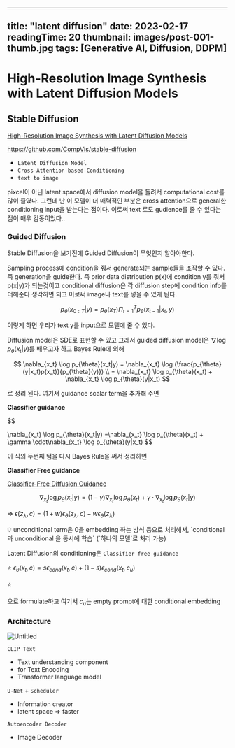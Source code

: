 
---
title: "latent diffusion"
date: 2023-02-17
readingTime: 20 
thumbnail: images/post-001-thumb.jpg
tags: [Generative AI, Diffusion, DDPM]
---



# **High-Resolution Image Synthesis with Latent Diffusion Models**

## Stable Diffusion

[High-Resolution Image Synthesis with Latent Diffusion Models](https://arxiv.org/abs/2112.10752)

https://github.com/CompVis/stable-diffusion

- `Latent Diffusion Model`
- `Cross-Attention based Conditioning`
- `text to image`

pixcel이 아닌 latent space에서 diffusion model을 돌려서 computational cost를 많이 줄였다. 그런데 난 이 모델이 더 매력적인 부분은 cross attention으로 general한 conditioning input을 받는다는 점이다. 이로써 text 로도 gudience를 줄 수 있다는 점이 매우 감동이었다..

### Guided Diffusion

Stable Diffusion을 보기전에 Guided Diffusion이 무엇인지 알아야한다. 

Sampling process에 condition을 줘서 generate되는 sample들을 조작할 수 있다. 즉 generation을 guide한다. 즉 prior data distribution p(x)에 condition y를 줘서 p(x|y)가 되는것이고 conditional diffusion은 각 diffusion step에 condition info를 더해준다 생각하면 되고 이로써 image나 text를 넣을 수 있게 된다. 

$$
p_{\theta}(x_{0:T}|y) = p_{\theta}(x_T)\Pi_{t=1}^Tp_{\theta}(x_{t-1}|x_t,y)
$$

이렇게 하면 우리가 text y를 input으로 모델에 줄 수 있다.

Diffusion model은 SDE로 표현할 수 있고 그래서 guided diffusion model은 $\nabla \log p_{\theta}(x_t|y)$를 배우고자 하고 Bayes Rule에 의해

$$
\nabla_{x_t} \log p_{\theta}(x_t|y) = \nabla_{x_t} \log (\frac{p_{\theta}(y|x_t)p(x_t)}{p_{\theta}(y)}) \\ = \nabla_{x_t} \log p_{\theta}(x_t) + \nabla_{x_t} \log p_{\theta}(y|x_t)
$$

로 정리 된다. 여기서 guidance scalar term을 추가해 주면

**Classifier guidance**

$$

\nabla_{x_t} \log p_{\theta}(x_t|y) =\nabla_{x_t} \log p_{\theta}(x_t) + \gamma \cdot\nabla_{x_t} \log p_{\theta}(y|x_t)
$$

이 식의 두번째 텀을 다시 Bayes Rule을 써서 정리하면

**Classifier Free guidance**

[Classifier-Free Diffusion Guidance](https://arxiv.org/abs/2207.12598)

$$
\nabla_{x_t} \log p_{\theta}(x_t|y) = (1-\gamma)\nabla_{x_t} \log p_{\theta}(x_t) + \gamma \cdot\nabla_{x_t} \log p_{\theta}(x_t|y)
$$

⇒  $\tilde{\epsilon}(z_\lambda,c) = (1+w)\epsilon_\theta(z_\lambda,c) - w\epsilon_\theta(z_\lambda)$

<aside>
💡 unconditional term은 0을 embedding 하는 방식 등으로 처리해서, `conditional과 unconditional 을 동시에 학습` (`하나의 모델`로 처리 가능)

</aside>

Latent Diffusion의 conditioning은  `Classifier free guidance`

⭐
$\epsilon_\theta(x_t,c) = s\epsilon_{cond}(x_t,c) + (1-s)\epsilon_{cond}(x_t,c_u)$

⭐

으로 formulate하고 여기서 $c_u$는 empty prompt에 대한 conditional embedding

### Architecture

![Untitled](https://s3-us-west-2.amazonaws.com/secure.notion-static.com/ba36e87a-4856-43c6-96fc-b307cc9aa560/Untitled.png)

`CLIP Text`

- Text understanding component
- for Text Encoding
- Transformer language model

`U-Net` + `Scheduler`

- Information creator
- latent space ⇒ faster

`Autoencoder Decoder`

- Image Decoder